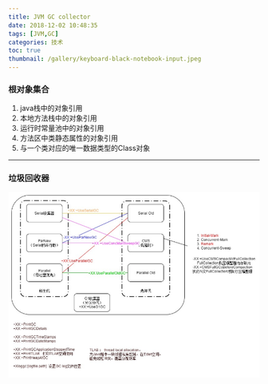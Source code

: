 ```yaml
---
title: JVM GC collector
date: 2018-12-02 10:48:35
tags: [JVM,GC]
categories: 技术
toc: true
thumbnail: /gallery/keyboard-black-notebook-input.jpeg
---
```


### 根对象集合
1. java栈中的对象引用
1. 本地方法栈中的对象引用
1. 运行时常量池中的对象引用
1. 方法区中类静态属性的对象引用
1. 与一个类对应的唯一数据类型的Class对象
<!-- more-->
---
### 垃圾回收器
![image](https://raw.githubusercontent.com/yongjg/hellogit/master/jvm/jvm-gc-gc-collector.jpg)
